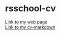 # rsschool-cv
[Link to my web page](https://SaXaPhonist.github.i0o/rsschool-cv/)  
[Link to my cv-markdown](https://SaXaPhonist.github.i0o/rsschool-cv/cv)
